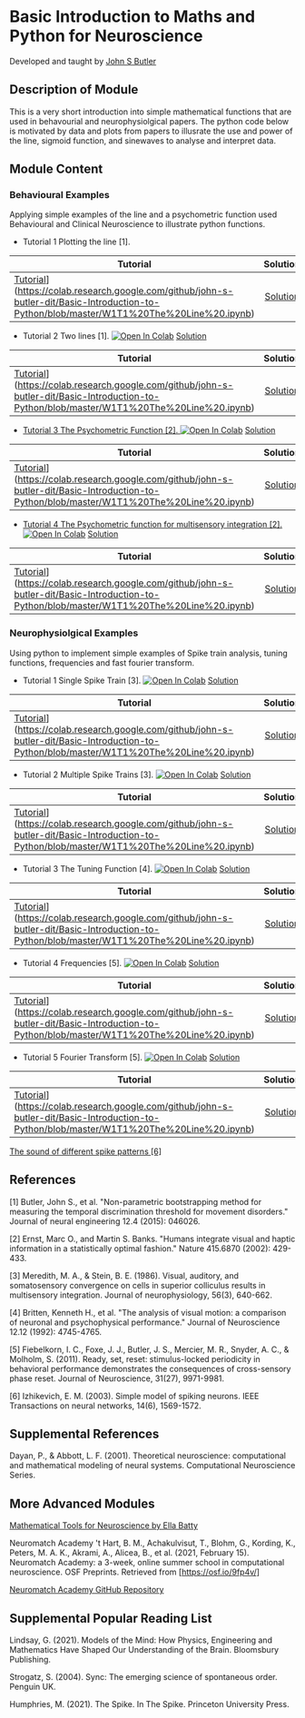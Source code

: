 # Basic Introduction to Maths and Python for Neuroscience
Developed and taught by [John S Butler](https://johnsbutler.netlify.app)

## Description of Module
This is a very short introduction into simple mathematical functions that are used in behavourial and neurophysiolgical papers. 
The python code below is motivated by data and plots from papers to illusrate the use and power of the line, sigmoid function, and sinewaves to analyse and interpret data.

## Module Content
### Behavioural Examples
Applying simple examples of the line and a psychometric function used Behavioural and Clinical Neuroscience to illustrate python functions.
 * Tutorial 1 Plotting the line [1].

| Tutorial   |      Solution      | 
|----------|:-------------:|
| [Tutorial](https://colab.research.google.com/assets/colab-badge.svg)](https://colab.research.google.com/github/john-s-butler-dit/Basic-Introduction-to-Python/blob/master/W1T1%20The%20Line%20.ipynb)  |  [Solution](https://colab.research.google.com/github/john-s-butler-dit/Basic-Introduction-to-Python/blob/master/W1T1%20The%20Line_solutions.ipynb) |

 
 * Tutorial 2 Two lines [1].
 [![Open In Colab](https://colab.research.google.com/assets/colab-badge.svg)](https://colab.research.google.com/github/john-s-butler-dit/Basic-Introduction-to-Python/blob/master/W1T2%20Two%20Lines.ipynb) [Solution](https://colab.research.google.com/github/john-s-butler-dit/Basic-Introduction-to-Python/blob/master/W1T2%20Two%20Lines_solutions.ipynb)
 
 | Tutorial   |      Solution      | 
|----------|:-------------:|
| [Tutorial](https://colab.research.google.com/assets/colab-badge.svg)](https://colab.research.google.com/github/john-s-butler-dit/Basic-Introduction-to-Python/blob/master/W1T1%20The%20Line%20.ipynb)  |  [Solution](https://colab.research.google.com/github/john-s-butler-dit/Basic-Introduction-to-Python/blob/master/W1T1%20The%20Line_solutions.ipynb) |
 
 * [Tutorial 3 The Psychometric Function [2].
 ![Open In Colab](https://colab.research.google.com/assets/colab-badge.svg)](https://colab.research.google.com/github/john-s-butler-dit/Basic-Introduction-to-Python/blob/master/W1T3%20The%20Psychometric%20Function.ipynb) [Solution](https://colab.research.google.com/github/john-s-butler-dit/Basic-Introduction-to-Python/blob/master/W1T3%20The%20Psychometric%20Function_solution.ipynb) 
 
 | Tutorial   |      Solution      | 
|----------|:-------------:|
| [Tutorial](https://colab.research.google.com/assets/colab-badge.svg)](https://colab.research.google.com/github/john-s-butler-dit/Basic-Introduction-to-Python/blob/master/W1T1%20The%20Line%20.ipynb)  |  [Solution](https://colab.research.google.com/github/john-s-butler-dit/Basic-Introduction-to-Python/blob/master/W1T1%20The%20Line_solutions.ipynb) |
 
 * [Tutorial 4 The Psychometric function for multisensory integration [2].
 ![Open In Colab](https://colab.research.google.com/assets/colab-badge.svg)](https://colab.research.google.com/github/john-s-butler-dit/Basic-Introduction-to-Python/blob/master/W1T4%20The%20Psychometric%20for%20Multisensory%20Integration.ipynb)  [Solution](https://colab.research.google.com/github/john-s-butler-dit/Basic-Introduction-to-Python/blob/master/W1T4%20The%20Psychometric%20for%20Multisensory%20Integration_Solution.ipynb)
 
 | Tutorial   |      Solution      | 
|----------|:-------------:|
| [Tutorial](https://colab.research.google.com/assets/colab-badge.svg)](https://colab.research.google.com/github/john-s-butler-dit/Basic-Introduction-to-Python/blob/master/W1T1%20The%20Line%20.ipynb)  |  [Solution](https://colab.research.google.com/github/john-s-butler-dit/Basic-Introduction-to-Python/blob/master/W1T1%20The%20Line_solutions.ipynb) |
 
 ### Neurophysiolgical Examples
Using python to implement simple examples of Spike train analysis, tuning functions, frequencies and fast fourier transform.

 * Tutorial 1 Single Spike Train [3].
 [![Open In Colab](https://colab.research.google.com/assets/colab-badge.svg)](https://colab.research.google.com/github/john-s-butler-dit/Basic-Introduction-to-Python/blob/master/W2T1%20Simulate%20a%20Spiking%20Neuron.ipynb) [Solution](https://colab.research.google.com/github/john-s-butler-dit/Basic-Introduction-to-Python/blob/master/W2T1%20Simulate%20a%20Spiking%20Neuron_Solution.ipynb)
 
 | Tutorial   |      Solution      | 
|----------|:-------------:|
| [Tutorial](https://colab.research.google.com/assets/colab-badge.svg)](https://colab.research.google.com/github/john-s-butler-dit/Basic-Introduction-to-Python/blob/master/W1T1%20The%20Line%20.ipynb)  |  [Solution](https://colab.research.google.com/github/john-s-butler-dit/Basic-Introduction-to-Python/blob/master/W1T1%20The%20Line_solutions.ipynb) |


 * Tutorial 2 Multiple Spike Trains [3].
 [![Open In Colab](https://colab.research.google.com/assets/colab-badge.svg)](https://colab.research.google.com/github/john-s-butler-dit/Basic-Introduction-to-Python/blob/master/W2T2%20Simulate%20Spiking%20Trials.ipynb) [Solution](https://colab.research.google.com/github/john-s-butler-dit/Basic-Introduction-to-Python/blob/master/W2T2%20Simulate%20Spiking%20TrialsSolution.ipynb)
 
 | Tutorial   |      Solution      | 
|----------|:-------------:|
| [Tutorial](https://colab.research.google.com/assets/colab-badge.svg)](https://colab.research.google.com/github/john-s-butler-dit/Basic-Introduction-to-Python/blob/master/W1T1%20The%20Line%20.ipynb)  |  [Solution](https://colab.research.google.com/github/john-s-butler-dit/Basic-Introduction-to-Python/blob/master/W1T1%20The%20Line_solutions.ipynb) |


 * Tutorial 3 The Tuning Function [4].
 [![Open In Colab](https://colab.research.google.com/assets/colab-badge.svg)](https://colab.research.google.com/github/john-s-butler-dit/Basic-Introduction-to-Python/blob/master/W2T3%20Tuning%20Curve.ipynb) [Solution](https://colab.research.google.com/github/john-s-butler-dit/Basic-Introduction-to-Python/blob/master/W2T3%20Tuning%20CurveSolution.ipynb)
 
 | Tutorial   |      Solution      | 
|----------|:-------------:|
| [Tutorial](https://colab.research.google.com/assets/colab-badge.svg)](https://colab.research.google.com/github/john-s-butler-dit/Basic-Introduction-to-Python/blob/master/W1T1%20The%20Line%20.ipynb)  |  [Solution](https://colab.research.google.com/github/john-s-butler-dit/Basic-Introduction-to-Python/blob/master/W1T1%20The%20Line_solutions.ipynb) |
 
 * Tutorial 4 Frequencies [5]. 
 [![Open In Colab](https://colab.research.google.com/assets/colab-badge.svg)](https://colab.research.google.com/github/john-s-butler-dit/Basic-Introduction-to-Python/blob/master/W2T4%20Frequencies%20.ipynb) [Solution](https://colab.research.google.com/github/john-s-butler-dit/Basic-Introduction-to-Python/blob/master/W2T4%20FrequenciesSolution.ipynb)
 
 | Tutorial   |      Solution      | 
|----------|:-------------:|
| [Tutorial](https://colab.research.google.com/assets/colab-badge.svg)](https://colab.research.google.com/github/john-s-butler-dit/Basic-Introduction-to-Python/blob/master/W1T1%20The%20Line%20.ipynb)  |  [Solution](https://colab.research.google.com/github/john-s-butler-dit/Basic-Introduction-to-Python/blob/master/W1T1%20The%20Line_solutions.ipynb) |
 
 * Tutorial 5 Fourier Transform [5]. 
 [![Open In Colab](https://colab.research.google.com/assets/colab-badge.svg)](https://colab.research.google.com/github/john-s-butler-dit/Basic-Introduction-to-Python/blob/master/W2T5%20Fast%20Fourier%20Transform.ipynb) [Solution](https://colab.research.google.com/github/john-s-butler-dit/Basic-Introduction-to-Python/blob/master/W2T5%20Fast%20Fourier%20Transform%20Solution.ipynb)

| Tutorial   |      Solution      | 
|----------|:-------------:|
| [Tutorial](https://colab.research.google.com/assets/colab-badge.svg)](https://colab.research.google.com/github/john-s-butler-dit/Basic-Introduction-to-Python/blob/master/W1T1%20The%20Line%20.ipynb)  |  [Solution](https://colab.research.google.com/github/john-s-butler-dit/Basic-Introduction-to-Python/blob/master/W1T1%20The%20Line_solutions.ipynb) |

[The sound of different spike patterns [6]](https://colab.research.google.com/github/john-s-butler-dit/Basic-Introduction-to-Python/blob/master/W2%20Spiking%20Model%20-%20Izhikevch%20Model.ipynb)


## References

[1] Butler, John S., et al. "Non-parametric bootstrapping method for measuring the temporal discrimination threshold for movement disorders." Journal of neural engineering 12.4 (2015): 046026.

[2] Ernst, Marc O., and Martin S. Banks. "Humans integrate visual and haptic information in a statistically optimal fashion." Nature 415.6870 (2002): 429-433.

[3] Meredith, M. A., & Stein, B. E. (1986). Visual, auditory, and somatosensory convergence on cells in superior colliculus results in multisensory integration. Journal of neurophysiology, 56(3), 640-662.

[4] Britten, Kenneth H., et al. "The analysis of visual motion: a comparison of neuronal and psychophysical performance." Journal of Neuroscience 12.12 (1992): 4745-4765.

[5] Fiebelkorn, I. C., Foxe, J. J., Butler, J. S., Mercier, M. R., Snyder, A. C., & Molholm, S. (2011). Ready, set, reset: stimulus-locked periodicity in behavioral performance demonstrates the consequences of cross-sensory phase reset. Journal of Neuroscience, 31(27), 9971-9981.

[6] Izhikevich, E. M. (2003). Simple model of spiking neurons. IEEE Transactions on neural networks, 14(6), 1569-1572.

## Supplemental References
Dayan, P., & Abbott, L. F. (2001). Theoretical neuroscience: computational and mathematical modeling of neural systems. Computational Neuroscience Series.


## More Advanced Modules
[Mathematical Tools for Neuroscience by Ella Batty](
https://github.com/ebatty/MathToolsforNeuroscience)

Neuromatch Academy
't Hart, B. M., Achakulvisut, T., Blohm, G., Kording, K., Peters, M. A. K., Akrami, A., Alicea, B., et al. (2021, February 15). Neuromatch Academy: a 3-week, online summer school in computational neuroscience. OSF Preprints. Retrieved from [https://osf.io/9fp4v/]

[Neuromatch Academy GitHub Repository](https://github.com/NeuromatchAcademy/course-content)

## Supplemental Popular Reading List
Lindsay, G. (2021). Models of the Mind: How Physics, Engineering and Mathematics Have Shaped Our Understanding of the Brain. Bloomsbury Publishing.

Strogatz, S. (2004). Sync: The emerging science of spontaneous order. Penguin UK.

Humphries, M. (2021). The Spike. In The Spike. Princeton University Press.

